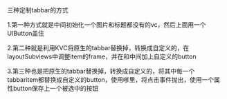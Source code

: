 三种定制tabbar的方式

1.第一种方式就是中间初始化一个图片和标题都没有的vc，然后上面用一个UIButton盖住

2.第二种就是利用KVC将原生的tabbar替换掉，转换成自定义的，在layoutSubviews中调整item的frame，并在和中间加上自定义的button

3.第三种也是把原生的tabbar替换掉，转换成自定义的，将其中每一个tabbaritem都替换成自定义的button，使用嗲里，将点击事件抛出，使用一个属性button保存上一个被选中的按钮